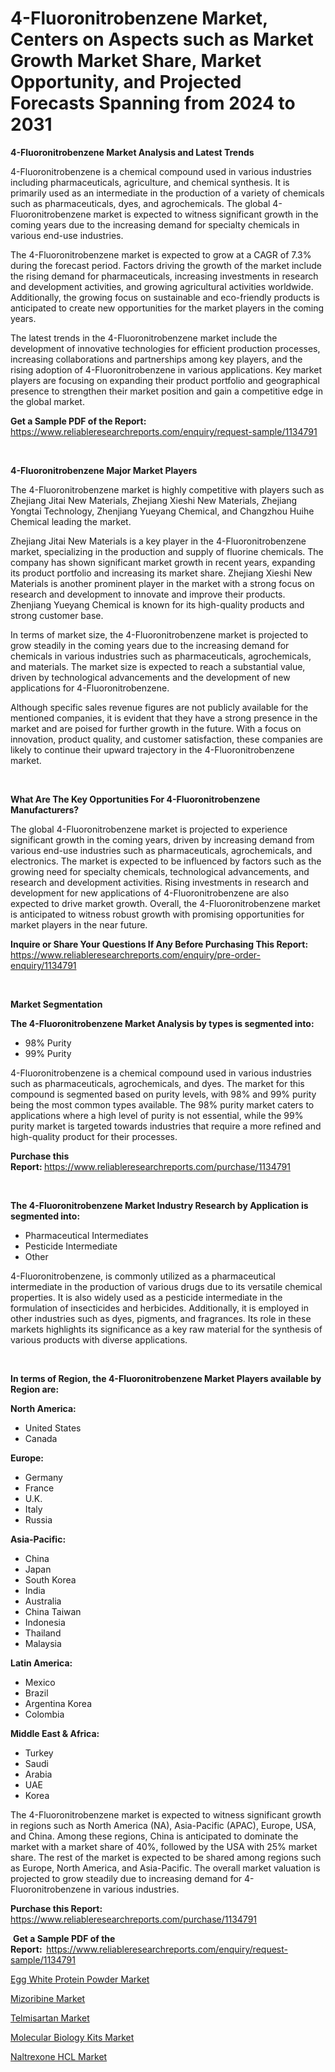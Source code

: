 <p><h1>4-Fluoronitrobenzene Market, Centers on Aspects such as Market Growth Market Share, Market Opportunity, and Projected Forecasts Spanning from 2024 to 2031</h1></p><p><strong>4-Fluoronitrobenzene Market Analysis and Latest Trends</strong></p>
<p><p>4-Fluoronitrobenzene is a chemical compound used in various industries including pharmaceuticals, agriculture, and chemical synthesis. It is primarily used as an intermediate in the production of a variety of chemicals such as pharmaceuticals, dyes, and agrochemicals. The global 4-Fluoronitrobenzene market is expected to witness significant growth in the coming years due to the increasing demand for specialty chemicals in various end-use industries. </p><p>The 4-Fluoronitrobenzene market is expected to grow at a CAGR of 7.3% during the forecast period. Factors driving the growth of the market include the rising demand for pharmaceuticals, increasing investments in research and development activities, and growing agricultural activities worldwide. Additionally, the growing focus on sustainable and eco-friendly products is anticipated to create new opportunities for the market players in the coming years.</p><p>The latest trends in the 4-Fluoronitrobenzene market include the development of innovative technologies for efficient production processes, increasing collaborations and partnerships among key players, and the rising adoption of 4-Fluoronitrobenzene in various applications. Key market players are focusing on expanding their product portfolio and geographical presence to strengthen their market position and gain a competitive edge in the global market.</p></p>
<p><strong>Get a Sample PDF of the Report:&nbsp;</strong> <a href="https://www.reliableresearchreports.com/enquiry/request-sample/1134791">https://www.reliableresearchreports.com/enquiry/request-sample/1134791</a></p>
<p>&nbsp;</p>
<p><strong>4-Fluoronitrobenzene Major Market Players</strong></p>
<p><p>The 4-Fluoronitrobenzene market is highly competitive with players such as Zhejiang Jitai New Materials, Zhejiang Xieshi New Materials, Zhejiang Yongtai Technology, Zhenjiang Yueyang Chemical, and Changzhou Huihe Chemical leading the market. </p><p>Zhejiang Jitai New Materials is a key player in the 4-Fluoronitrobenzene market, specializing in the production and supply of fluorine chemicals. The company has shown significant market growth in recent years, expanding its product portfolio and increasing its market share. Zhejiang Xieshi New Materials is another prominent player in the market with a strong focus on research and development to innovate and improve their products. Zhenjiang Yueyang Chemical is known for its high-quality products and strong customer base.</p><p>In terms of market size, the 4-Fluoronitrobenzene market is projected to grow steadily in the coming years due to the increasing demand for chemicals in various industries such as pharmaceuticals, agrochemicals, and materials. The market size is expected to reach a substantial value, driven by technological advancements and the development of new applications for 4-Fluoronitrobenzene.</p><p>Although specific sales revenue figures are not publicly available for the mentioned companies, it is evident that they have a strong presence in the market and are poised for further growth in the future. With a focus on innovation, product quality, and customer satisfaction, these companies are likely to continue their upward trajectory in the 4-Fluoronitrobenzene market.</p></p>
<p>&nbsp;</p>
<p><strong>What Are The Key Opportunities For 4-Fluoronitrobenzene Manufacturers?</strong></p>
<p><p>The global 4-Fluoronitrobenzene market is projected to experience significant growth in the coming years, driven by increasing demand from various end-use industries such as pharmaceuticals, agrochemicals, and electronics. The market is expected to be influenced by factors such as the growing need for specialty chemicals, technological advancements, and research and development activities. Rising investments in research and development for new applications of 4-Fluoronitrobenzene are also expected to drive market growth. Overall, the 4-Fluoronitrobenzene market is anticipated to witness robust growth with promising opportunities for market players in the near future.</p></p>
<p><strong>Inquire or Share Your Questions If Any Before Purchasing This Report:</strong> <a href="https://www.reliableresearchreports.com/enquiry/pre-order-enquiry/1134791">https://www.reliableresearchreports.com/enquiry/pre-order-enquiry/1134791</a></p>
<p>&nbsp;</p>
<p><strong>Market Segmentation</strong></p>
<p><strong>The 4-Fluoronitrobenzene Market Analysis by types is segmented into:</strong></p>
<p><ul><li>98% Purity</li><li>99% Purity</li></ul></p>
<p><p>4-Fluoronitrobenzene is a chemical compound used in various industries such as pharmaceuticals, agrochemicals, and dyes. The market for this compound is segmented based on purity levels, with 98% and 99% purity being the most common types available. The 98% purity market caters to applications where a high level of purity is not essential, while the 99% purity market is targeted towards industries that require a more refined and high-quality product for their processes.</p></p>
<p><strong>Purchase this Report:&nbsp;</strong><a href="https://www.reliableresearchreports.com/purchase/1134791">https://www.reliableresearchreports.com/purchase/1134791</a></p>
<p>&nbsp;</p>
<p><strong>The 4-Fluoronitrobenzene Market Industry Research by Application is segmented into:</strong></p>
<p><ul><li>Pharmaceutical Intermediates</li><li>Pesticide Intermediate</li><li>Other</li></ul></p>
<p><p>4-Fluoronitrobenzene, is commonly utilized as a pharmaceutical intermediate in the production of various drugs due to its versatile chemical properties. It is also widely used as a pesticide intermediate in the formulation of insecticides and herbicides. Additionally, it is employed in other industries such as dyes, pigments, and fragrances. Its role in these markets highlights its significance as a key raw material for the synthesis of various products with diverse applications.</p></p>
<p>&nbsp;</p>
<p><strong>In terms of Region, the 4-Fluoronitrobenzene Market Players available by Region are:</strong></p>
<p>
    <p> <strong> North America: </strong>
        <ul>
            <li>United States</li>
            <li>Canada</li>
        </ul>
        </p> 
    <p> <strong> Europe: </strong>
        <ul>
            <li>Germany</li>
            <li>France</li>
            <li>U.K.</li>
            <li>Italy</li>
            <li>Russia</li>
        </ul>
        </p> 
    <p> <strong> Asia-Pacific: </strong>
        <ul>
            <li>China</li>
            <li>Japan</li>
            <li>South Korea</li>
            <li>India</li>
            <li>Australia</li>
            <li>China Taiwan</li>
            <li>Indonesia</li>
            <li>Thailand</li>
            <li>Malaysia</li>
        </ul>
        </p> 
    <p> <strong> Latin America: </strong>
        <ul>
            <li>Mexico</li>
            <li>Brazil</li>
            <li>Argentina Korea</li>
            <li>Colombia</li>
        </ul>
        </p> 
    <p> <strong> Middle East & Africa: </strong>
        <ul>
            <li>Turkey</li>
            <li>Saudi</li>
            <li>Arabia</li>
            <li>UAE</li>
            <li>Korea</li>
        </ul>
    </p>
    </p>
<p><p>The 4-Fluoronitrobenzene market is expected to witness significant growth in regions such as North America (NA), Asia-Pacific (APAC), Europe, USA, and China. Among these regions, China is anticipated to dominate the market with a market share of 40%, followed by the USA with 25% market share. The rest of the market is expected to be shared among regions such as Europe, North America, and Asia-Pacific. The overall market valuation is projected to grow steadily due to increasing demand for 4-Fluoronitrobenzene in various industries.</p></p>
<p><strong>Purchase this Report: </strong><a href="https://www.reliableresearchreports.com/purchase/1134791">https://www.reliableresearchreports.com/purchase/1134791</a></p>
<p>&nbsp;<strong>Get a Sample PDF of the Report:&nbsp;&nbsp;</strong><a href="https://www.reliableresearchreports.com/enquiry/request-sample/1134791">https://www.reliableresearchreports.com/enquiry/request-sample/1134791</a></p>
<p><strong></strong></p>
<p><p><a href="https://medium.com/@sk99912151/egg-white-protein-powder-market-outlook-industry-overview-and-forecast-2024-to-2031-af413e4b6773">Egg White Protein Powder Market</a></p><p><a href="https://medium.com/@alanwatkins6h/mizoribine-nbsp-market-focuses-on-market-share-size-and-projected-forecast-till-2031-3d884ab359af">Mizoribine Market</a></p><p><a href="https://medium.com/@deirdreclark76/telmisartan-market-size-reveals-the-best-marketing-channels-in-global-industry-c9d206de1758">Telmisartan Market</a></p><p><a href="https://medium.com/@deirdreclark76/molecular-biology-kits-market-outlook-industry-overview-and-forecast-2024-to-2031-23c262720294">Molecular Biology Kits Market</a></p><p><a href="https://medium.com/@alanwatkins6h/naltrexone-hcl-market-the-key-to-successful-business-strategy-forecast-till-2031-3063587b3a67">Naltrexone HCL Market</a></p></p>